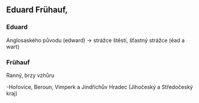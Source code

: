## Eduard Frühauf,

### Eduard
Anglosaského původu (edward) -> strážce štěstí, šťastný strážce
(éad a wart)
### Frühauf
Ranný, brzy vzhůru

-Hořovice, Beroun, Vimperk a Jindřichův Hradec (Jihočeský a Středočeský kraj)
